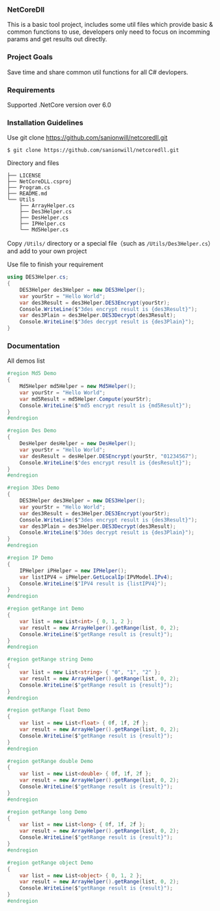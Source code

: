 ### NetCoreDll
This is a basic tool project, includes some util files which provide basic & common functions to use, developers only need to focus on incomming params and get results out directly.

### Project Goals
Save time and share common util functions for all C# devlopers.

### Requirements
Supported .NetCore version over 6.0

### Installation Guidelines
Use git clone https://github.com/sanionwill/netcoredll.git

```git
$ git clone https://github.com/sanionwill/netcoredll.git
```
Directory and files

```text
├── LICENSE
├── NetCoreDLL.csproj
├── Program.cs
├── README.md
└── Utils
    ├── ArrayHelper.cs
    ├── Des3Helper.cs
    ├── DesHelper.cs
    ├── IPHelper.cs
    └── Md5Helper.cs
```

Copy `/Utils/` directory or a special file（such as `/Utils/Des3Helper.cs`） and add to your own project

Use file to finish your requirement

```C#
using DES3Helper.cs;
{
    DES3Helper des3Helper = new DES3Helper();
    var yourStr = "Hello World";
    var des3Result = des3Helper.DES3Encrypt(yourStr);
    Console.WriteLine($"3des encrypt result is {des3Result}");
    var des3Plain = des3Helper.DES3Decrypt(des3Result);
    Console.WriteLine($"3des decrypt result is {des3Plain}");
}
```

### Documentation

All demos list

```C#
#region Md5 Demo
{
    Md5Helper md5Helper = new Md5Helper();
    var yourStr = "Hello World";
    var md5Result = md5Helper.Compute(yourStr);
    Console.WriteLine($"md5 encrypt result is {md5Result}");
}
#endregion

#region Des Demo
{
    DesHelper desHelper = new DesHelper();
    var yourStr = "Hello World";
    var desResult = desHelper.DESEncrypt(yourStr, "01234567");
    Console.WriteLine($"des encrypt result is {desResult}");
}
#endregion

#region 3Des Demo
{
    DES3Helper des3Helper = new DES3Helper();
    var yourStr = "Hello World";
    var des3Result = des3Helper.DES3Encrypt(yourStr);
    Console.WriteLine($"3des encrypt result is {des3Result}");
    var des3Plain = des3Helper.DES3Decrypt(des3Result);
    Console.WriteLine($"3des decrypt result is {des3Plain}");
}
#endregion

#region IP Demo
{
    IPHelper iPHelper = new IPHelper();
    var listIPV4 = iPHelper.GetLocalIp(IPVModel.IPv4);
    Console.WriteLine($"IPV4 result is {listIPV4}");
}
#endregion

#region getRange int Demo
{
    var list = new List<int> { 0, 1, 2 };
    var result = new ArrayHelper().getRange(list, 0, 2);
    Console.WriteLine($"getRange result is {result}");
}
#endregion

#region getRange string Demo
{
    var list = new List<string> { "0", "1", "2" };
    var result = new ArrayHelper().getRange(list, 0, 2);
    Console.WriteLine($"getRange result is {result}");
}
#endregion

#region getRange float Demo
{
    var list = new List<float> { 0f, 1f, 2f };
    var result = new ArrayHelper().getRange(list, 0, 2);
    Console.WriteLine($"getRange result is {result}");
}
#endregion

#region getRange double Demo
{
    var list = new List<double> { 0f, 1f, 2f };
    var result = new ArrayHelper().getRange(list, 0, 2);
    Console.WriteLine($"getRange result is {result}");
}
#endregion

#region getRange long Demo
{
    var list = new List<long> { 0f, 1f, 2f };
    var result = new ArrayHelper().getRange(list, 0, 2);
    Console.WriteLine($"getRange result is {result}");
}
#endregion

#region getRange object Demo
{
    var list = new List<object> { 0, 1, 2 };
    var result = new ArrayHelper().getRange(list, 0, 2);
    Console.WriteLine($"getRange result is {result}");
}
#endregion
```
